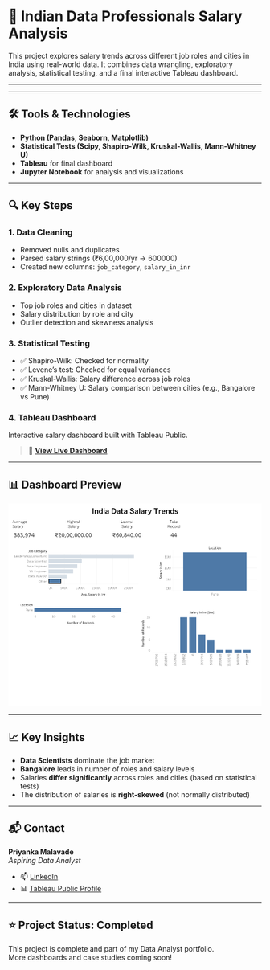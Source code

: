 # 💼 Indian Data Professionals Salary Analysis

This project explores salary trends across different job roles and cities in India using real-world data. It combines data wrangling, exploratory analysis, statistical testing, and a final interactive Tableau dashboard.

---

---

## 🛠 Tools & Technologies

- **Python (Pandas, Seaborn, Matplotlib)**
- **Statistical Tests (Scipy, Shapiro-Wilk, Kruskal-Wallis, Mann-Whitney U)**
- **Tableau** for final dashboard
- **Jupyter Notebook** for analysis and visualizations

---

## 🔍 Key Steps

### 1. Data Cleaning
- Removed nulls and duplicates
- Parsed salary strings (₹6,00,000/yr → 600000)
- Created new columns: `job_category`, `salary_in_inr`

### 2. Exploratory Data Analysis
- Top job roles and cities in dataset
- Salary distribution by role and city
- Outlier detection and skewness analysis

### 3. Statistical Testing
- ✅ Shapiro-Wilk: Checked for normality
- ✅ Levene’s test: Checked for equal variances
- ✅ Kruskal-Wallis: Salary difference across job roles
- ✅ Mann-Whitney U: Salary comparison between cities (e.g., Bangalore vs Pune)

### 4. Tableau Dashboard
Interactive salary dashboard built with Tableau Public.

> 🔗 [**View Live Dashboard**](https://public.tableau.com/app/profile/priyanka.malavade/viz/salary_trends/Dashboard1?publish=yes)

---

## 📊 Dashboard Preview

![Dashboard Screenshot](https://github.com/priyanka7411/indian-salary-analysis/blob/main/Dashboard%201.png?raw=true)

---

## 📈 Key Insights

- **Data Scientists** dominate the job market
- **Bangalore** leads in number of roles and salary levels
- Salaries **differ significantly** across roles and cities (based on statistical tests)
- The distribution of salaries is **right-skewed** (not normally distributed)

---

## 📬 Contact

**Priyanka Malavade**  
*Aspiring Data Analyst*

- 📫 [LinkedIn](https://www.linkedin.com/in/priyanka-malavade-b34677298/)
- 📊 [Tableau Public Profile](https://public.tableau.com/app/profile/priyanka.malavade/viz/salary_trends/Dashboard1)

---

## ⭐ Project Status: Completed 

This project is complete and part of my Data Analyst portfolio.  
More dashboards and case studies coming soon!


